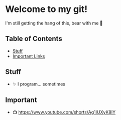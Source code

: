 # Welcome to my git!

I'm still getting the hang of this, bear with me 🤔

## Table of Contents

- [Stuff](#stuff)
- [Important Links](#important)

## Stuff

- ✨ I program... sometimes

## Important

- 📺 https://www.youtube.com/shorts/Ag1IUXyK8IY

<!--
**Freddie-Clarke/Freddie-Clarke** is a ✨ _special_ ✨ repository because its `README.md` (this file) appears on your GitHub profile.

Here are some ideas to get you started:

- 🔭 I’m currently working on ...
- 🌱 I’m currently learning ...
- 👯 I’m looking to collaborate on ...
- 🤔 I’m looking for help with ...
- 💬 Ask me about ...
- 📫 How to reach me: ...
- 😄 Pronouns: ...
- ⚡ Fun fact: ...
-->
